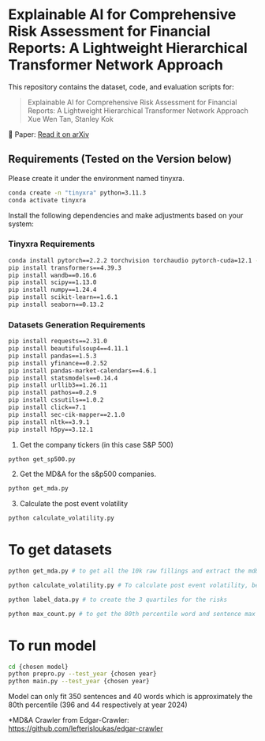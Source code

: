 # Explainable AI for Comprehensive Risk Assessment for Financial Reports: A Lightweight Hierarchical Transformer Network Approach

This repository contains the dataset, code, and evaluation scripts for:

> Explainable AI for Comprehensive Risk Assessment for Financial Reports: A Lightweight Hierarchical Transformer Network Approach
> Xue Wen Tan, Stanley Kok

📄 Paper: [Read it on arXiv](https://arxiv.org/abs/2506.23767)

## Requirements (Tested on the Version below)
Please create it under the environment named tinyxra.
```bash
conda create -n "tinyxra" python=3.11.3
conda activate tinyxra
```
Install the following dependencies and make adjustments based on your system:
### Tinyxra Requirements
```bash
conda install pytorch==2.2.2 torchvision torchaudio pytorch-cuda=12.1 -c pytorch -c nvidia
pip install transformers==4.39.3
pip install wandb==0.16.6
pip install scipy==1.13.0
pip install numpy==1.24.4
pip install scikit-learn==1.6.1
pip install seaborn==0.13.2
```
### Datasets Generation Requirements
```bash
pip install requests==2.31.0
pip install beautifulsoup4==4.11.1
pip install pandas==1.5.3
pip install yfinance==0.2.52
pip install pandas-market-calendars==4.6.1
pip install statsmodels==0.14.4
pip install urllib3==1.26.11
pip install pathos==0.2.9
pip install cssutils==1.0.2
pip install click==7.1
pip install sec-cik-mapper==2.1.0
pip install nltk==3.9.1
pip install h5py==3.12.1
```


1. Get the company tickers (in this case S&P 500)
```bash
python get_sp500.py
```
2. Get the MD&A for the s&p500 companies.
```bash
python get_mda.py
```
3. Calculate the post event volatility
```bash
python calculate_volatility.py
```

# To get datasets
```bash
python get_mda.py # to get all the 10k raw fillings and extract the md&a

python calculate_volatility.py # To calculate post event volatility, better to do it 2 seperate times or else yfinance will block you

python label_data.py # to create the 3 quartiles for the risks

python max_count.py # to get the 80th percentile word and sentence max value
```

# To run model
```bash
cd {chosen model}
python prepro.py --test_year {chosen year}
python main.py --test_year {chosen year}
```

Model can only fit 350 sentences and 40 words which is approximately the 80th percentile (396 and 44 respectively at year 2024)

*MD&A Crawler from Edgar-Crawler:
https://github.com/lefterisloukas/edgar-crawler
